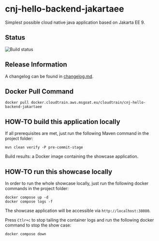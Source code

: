 # cnj-hello-backend-jakartaee

Simplest possible cloud native java application based on Jakarta EE 9.

## Status

![Build status](https://codebuild.eu-west-1.amazonaws.com/badges?uuid=eyJlbmNyeXB0ZWREYXRhIjoiWWRuMTNQamc0WGV2SWFOeWl3bEx4WWVIK3pYY0U0ZjJzUzY1Smk1VVBwdnFEcXd3Tmd0S080alkrNWlabjNIRWx2RE9FSllEZFFlUFJydFJhNUY0QkdRPSIsIml2UGFyYW1ldGVyU3BlYyI6Ik1hbXdUUGdYaG9XMUJVR1UiLCJtYXRlcmlhbFNldFNlcmlhbCI6MX0%3D&branch=main)

## Release Information

A changelog can be found in [changelog.md](changelog.md).

## Docker Pull Command

`docker pull docker.cloudtrain.aws.msgoat.eu/cloudtrain/cnj-hello-backend-jakartaee`

## HOW-TO build this application locally

If all prerequisites are met, just run the following Maven command in the project folder:

```shell 
mvn clean verify -P pre-commit-stage
```

Build results: a Docker image containing the showcase application.

## HOW-TO run this showcase locally

In order to run the whole showcase locally, just run the following docker commands in the project folder:

```shell 
docker compose up -d
docker compose logs -f 
```
The showcase application will be accessible via `http://localhost:38080`.

Press `Ctlr+c` to stop tailing the container logs and run the following docker command to stop the show case:

```shell 
docker compose down
```
